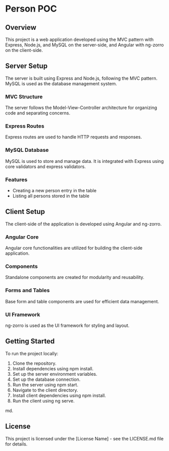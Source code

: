 # Person POC

## Overview
This project is a web application developed using the MVC pattern with Express, Node.js, and MySQL on the server-side, and Angular with ng-zorro on the client-side.

## Server Setup
The server is built using Express and Node.js, following the MVC pattern. MySQL is used as the database management system.

### MVC Structure
The server follows the Model-View-Controller architecture for organizing code and separating concerns.

### Express Routes
Express routes are used to handle HTTP requests and responses.

### MySQL Database
MySQL is used to store and manage data. It is integrated with Express using core validators and express validators.

### Features
- Creating a new person entry in the table
- Listing all persons stored in the table

## Client Setup
The client-side of the application is developed using Angular and ng-zorro.

### Angular Core
Angular core functionalities are utilized for building the client-side application.

### Components
Standalone components are created for modularity and reusability.

### Forms and Tables
Base form and table components are used for efficient data management.

### UI Framework
ng-zorro is used as the UI framework for styling and layout.

## Getting Started
To run the project locally:
1. Clone the repository.
2. Install dependencies using npm install.
3. Set up the server environment variables.
4. Set up the database connection.
5. Run the server using npm start.
6. Navigate to the client directory.
7. Install client dependencies using npm install.
8. Run the client using ng serve.

md.

## License
This project is licensed under the [License Name] - see the LICENSE.md file for details.
